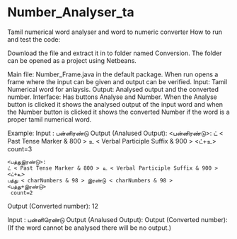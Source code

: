 # Number_Analyser_ta
Tamil numerical word analyser and word to numeric converter
How to run and test the code:

Download the file and extract it in to folder named Conversion. The folder can be opened as a project using Netbeans.

Main file: Number_Frame.java in the default package. When run opens a frame where the input can be given and output can be verified.
Input: Tamil Numerical word for anlaysis.
Output: Analysed output and the converted number.
Interface: Has buttons Analyse and Number. When the Analyse button is clicked it shows the analysed output of the input word and when the Number button is clicked it shows the converted Number if the word is a proper tamil numerical word.

Example: 
Input : பன்னிரண்டு
Output (Analused Output): <பன்னிரண்டு>:
	ட் < Past Tense Marker & 800 > உ < Verbal Participle Suffix & 900 > 
	<ட்+உ>
	 count=3
	<unknown>

	<பத்துஇரண்டு>:
	ட் < Past Tense Marker & 800 > உ < Verbal Participle Suffix & 900 > 
	<ட்+உ>
	பத்து < charNumbers & 98 > இரண்டு < charNumbers & 98 > 
	<பத்து+இரண்டு>
	 count=2

Output (Converted number): 12 

Input : பன்னிரெண்டு
Output (Analused Output): 
Output (Converted number): 
(If the word cannot be analysed there will be no output.)
